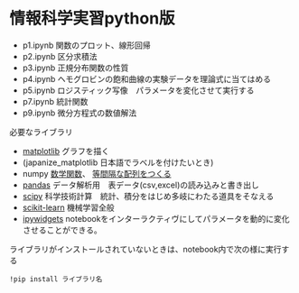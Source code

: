 # 情報科学実習python版

* p1.ipynb 関数のプロット、線形回帰
* p2.ipynb 区分求積法
* p3.ipynb 正規分布関数の性質
* p4.ipynb ヘモグロビンの飽和曲線の実験データを理論式に当てはめる
* p5.ipynb ロジスティック写像　パラメータを変化させて実行する
* p7.ipynb 統計関数
* p9.ipynb 微分方程式の数値解法
  
必要なライブラリ
* [matplotlib](https://matplotlib.org/stable/tutorials/index.html) グラフを描く
* (japanize_matplotlib 日本語でラベルを付けたいとき)
* numpy [数学関数](https://numpy.org/doc/stable/reference/routines.math.html)、
  [等間隔な配列をつくる](https://numpy.org/doc/stable/user/how-to-partition.html)
* [pandas](https://pandas.pydata.org/docs/getting_started/) データ解析用　表データ(csv,excel)の読み込みと書き出し　
* [scipy](https://docs.scipy.org/doc/scipy/tutorial/index.html#user-guide) 科学技術計算　統計、積分をはじめ多岐にわたる道具をそなえる
* [scikit-learn](https://scikit-learn.org/stable/getting_started.html) 機械学習全般 
* [ipywidgets](https://ipywidgets.readthedocs.io/en/stable/how-to/index.html) notebookをインターラクティヴにしてパラメータを動的に変化させることができる。

ライブラリがインストールされていないときは、notebook内で次の様に実行する
```
!pip install ライブラリ名 
```